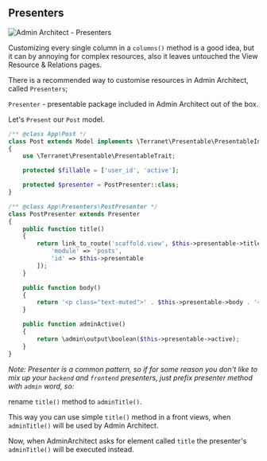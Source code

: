 ## Presenters

![Admin Architect - Presenters](http://docs.adminarchitect.com/images/index/presenters.jpg)

Customizing every single column in a `columns()` method is a good idea, but it can by annoying for complex resources, also it leaves untouched the View Resource & Relations pages.

There is a recommended way to customise resources in Admin Architect, called `Presenters`;

`Presenter` - presentable package included in Admin Architect out of the box.

Let's `Present` our `Post` model.

```php
/** @class App\Post */
class Post extends Model implements \Terranet\Presentable\PresentableInterface
{
    use \Terranet\Presentable\PresentableTrait;

    protected $fillable = ['user_id', 'active'];

    protected $presenter = PostPresenter::class;
}

/** @class App\Presenters\PostPresenter */
class PostPresenter extends Presenter
{
    public function title()
    {
        return link_to_route('scaffold.view', $this->presentable->title, [
        	'module' => 'posts', 
        	'id' => $this->presentable
    	]);
    }

    public function body()
    {
        return '<p class="text-muted">' . $this->presentable->body . '</p>';
    }

    public function adminActive()
    {
        return \admin\output\boolean($this->presentable->active);
    }
}
```

*Note: Presenter is a common pattern, so if for some reason you don't like to mix up your `backend` and `frontend` presenters, just prefix presenter method with `admin` word, so:*

rename `title()` method to `adminTitle()`.

This way you can use simple `title()` method in a front views, when
`adminTitle()` will be used by Admin Architect.

Now, when AdminArchitect asks for element called `title` the presenter's `adminTitle()` will be executed instead.